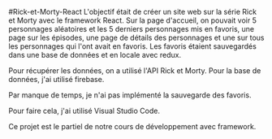 #Rick-et-Morty-React
L'objectif était de créer un site web sur la série Rick et Morty avec le framework React. Sur la page d'accueil, on pouvait voir 5 personnages aléatoires et les 5 derniers personnages mis en favoris, une page sur les épisodes, une page de détails des personnages et une sur tous les personnages qui l'ont avait en favoris. Les favoris étaient sauvegardés dans une base de données et en locale avec redux.

Pour récupérer les données, on a utilisé l'API Rick et Morty. Pour la base de données, j'ai utilisé firebase.

Par manque de temps, je n'ai pas implémenté la sauvegarde des favoris.

Pour faire cela, j'ai utilisé Visual Studio Code.

Ce projet est le partiel de notre cours de développement avec framework.

